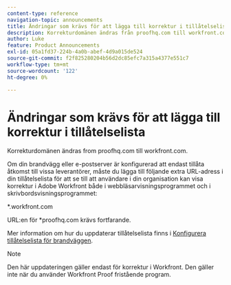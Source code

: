 ```yaml
---
content-type: reference
navigation-topic: announcements
title: Ändringar som krävs för att lägga till korrektur i tillåtelselista
description: Korrekturdomänen ändras från proofhq.com till workfront.com.
author: Luke
feature: Product Announcements
exl-id: 05a1fd37-224b-4a0b-abef-4d9a015de524
source-git-commit: f2f825280204b56d2dc85efc7a315a4377e551c7
workflow-type: tm+mt
source-wordcount: '122'
ht-degree: 0%

---
```


# Ändringar som krävs för att lägga till korrektur i tillåtelselista

Korrekturdomänen ändras from proofhq.com till workfront.com.

Om din brandvägg eller e-postserver är konfigurerad att endast tillåta åtkomst till vissa leverantörer, måste du lägga till följande extra URL-adress i din tillåtelselista för att se till att användare i din organisation kan visa korrektur i Adobe Workfront både i webbläsarvisningsprogrammet och i skrivbordsvisningsprogrammet:

&#42;.workfront.com

URL:en för &#42;proofhq.com krävs fortfarande.

Mer information om hur du uppdaterar tillåtelselista finns i [Konfigurera tillåtelselista för brandväggen](../../administration-and-setup/get-started-wf-administration/configure-your-firewall.md).

>[!NOTE]
>
>Den här uppdateringen gäller endast för korrektur i Workfront. Den gäller inte när du använder Workfront Proof fristående program.
